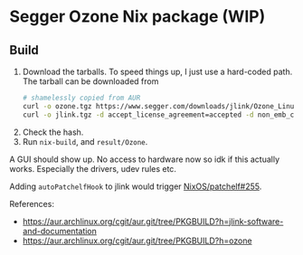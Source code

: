 # Segger Ozone Nix package (WIP)
## Build
1. Download the tarballs. To speed things up, I just use a hard-coded path.
   The tarball can be downloaded from
   ```sh
   # shamelessly copied from AUR
   curl -o ozone.tgz https://www.segger.com/downloads/jlink/Ozone_Linux_V322a_x86_64.tgz
   curl -o jlink.tgz -d accept_license_agreement=accepted -d non_emb_ctr=confirmed https://www.segger.com/downloads/jlink/JLink_Linux_V692_x86_64.tgz
   ```
2. Check the hash.
3. Run `nix-build`, and `result/Ozone`.

A GUI should show up.  No access to hardware now so idk if this actually works.
Especially the drivers, udev rules etc.

Adding `autoPatchelfHook` to jlink would trigger
[NixOS/patchelf#255](https://github.com/NixOS/patchelf/issues/255).

References:
- https://aur.archlinux.org/cgit/aur.git/tree/PKGBUILD?h=jlink-software-and-documentation
- https://aur.archlinux.org/cgit/aur.git/tree/PKGBUILD?h=ozone

